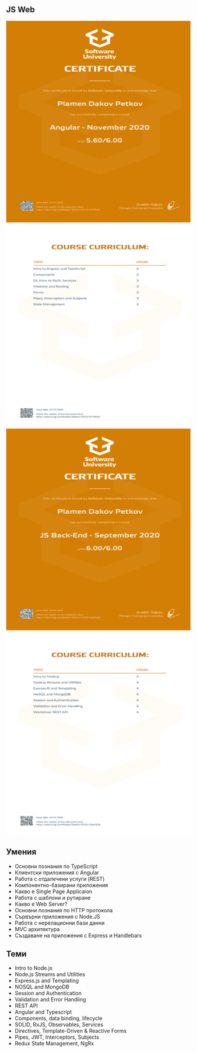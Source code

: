 ## JS Web

<div class="d-flex">
  <img src="https://github.com/PPetkov2000/JS-Web/blob/main/JS-Frontend/Angular%20-%20November%202020%20-%20Certificate.jpeg" width="500" height="1100">
  <img src="https://github.com/PPetkov2000/JS-Web/blob/main/JS-Backend/JS%20Back-End%20-%20September%202020%20-%20Certificate.jpeg" width="500" height="1100">
</div>

## Умения

- Основни познания по TypeScript
- Клиентски приложения с Angular
- Работа с отдалечени услуги (REST)
- Компонентно-базирани приложения
- Какво е Single Page Applicaion
- Работа с шаблони и рутиране
- Какво е Web Server?
- Основни познания по HTTP протокола
- Сървърни приложения с Node.JS
- Работа с нерелационни бази данни
- MVC архитектура
- Създаване на приложения с Express и Handlebars

## Теми

- Intro to Node.js
- Node.js Streams and Utilities
- Express.js and Templating
- NOSQL and MongoDB
- Session and Authentication
- Validation and Error Handling
- REST API
- Angular and Typescript
- Components, data binding, lifecycle
- SOLID, RxJS, Observables, Services
- Directives, Template-Driven & Reactive Forms
- Pipes, JWT, Interceptors, Subjects
- Redux State Management, NgRx
